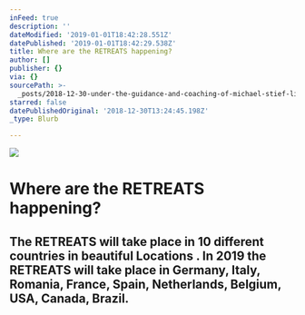 ```yaml
---
inFeed: true
description: ''
dateModified: '2019-01-01T18:42:28.551Z'
datePublished: '2019-01-01T18:42:29.538Z'
title: Where are the RETREATS happening?
author: []
publisher: {}
via: {}
sourcePath: >-
  _posts/2018-12-30-under-the-guidance-and-coaching-of-michael-stief-like-minde.md
starred: false
datePublishedOriginal: '2018-12-30T13:24:45.198Z'
_type: Blurb

---
```

![](https://the-grid-user-content.s3-us-west-2.amazonaws.com/bd128ad2-27bb-475f-b732-08f95782c715.jpg)

# Where are the RETREATS happening?

## The RETREATS will take place in 10 different countries in beautiful Locations . In 2019 the RETREATS will take place in Germany, Italy, Romania, France, Spain, Netherlands, Belgium, USA, Canada, Brazil.